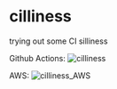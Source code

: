 # cilliness

trying out some CI silliness

Github Actions:
![cilliness](https://github.com/hannesrosenbusch/cilliness/actions/workflows/checks.yaml/badge.svg)

AWS:
![cilliness_AWS](https://codebuild.us-east-1.amazonaws.com/badges?uuid=eyJlbmNyeXB0ZWREYXRhIjoicHFSSys5d3o4T1lCNXVwK3NIQ1AzV05TbmpqNDlUWjBaY2xTOUxnazVzMlFvWnJOcFNCbGQ3NnFwMHIyRHlic3dNV1pQdHRHMVlEa2JGMTlkOHNRek9VPSIsIml2UGFyYW1ldGVyU3BlYyI6IkVpSVFCTEpSNEVzcjdDaW0iLCJtYXRlcmlhbFNldFNlcmlhbCI6MX0%3D&branch=master)
